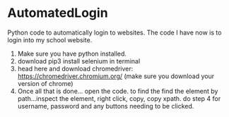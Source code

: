 # AutomatedLogin
Python code to automatically login to websites. The code I have now is to login into my school website.

1. Make sure you have python installed. 
2. download pip3 install selenium in terminal
3. head here and download chromedriver: https://chromedriver.chromium.org/ (make sure you download your version of chrome) 
4. Once all that is done... open the code.
to find the find the element by path...inspect the element, right click, copy, copy xpath. 
do step 4 for username, password and any buttons needing to be clicked. 


